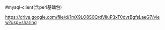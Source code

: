 #mysql-client(含perl基础包)

https://drive.google.com/file/d/1mX9LO8S0QrdVliuP3xT0dvrBgfsLaeG7/view?usp=sharing

